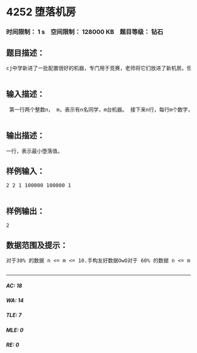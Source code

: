 # 4252 堕落机房   
### 时间限制： 1 s&nbsp;&nbsp;&nbsp;&nbsp;空间限制： 128000 KB&nbsp;&nbsp;&nbsp;&nbsp;题目等级： 钻石  
## 题目描述：  

<pre>
cj中学新进了一批配置很好的机器，专门用于竞赛，老师将它们放进了新机房。但是想搞堕落的同学们偷偷潜入了新机房，做了一些堕落准备。当天晚上老师发现了这件事，并把他们都抓过来喝（da）茶（lian），同学们便向老师认错，并向老师报告了自己对不同机子的准备情况（准备的越好，堕落值越高）。 现在，老师要把这些同学安排在新机房中，为了防止堕落，他希望得到一种方案，使得机房的总堕落值最小。  

</pre>
  
  
## 输入描述：  

<pre>
 第一行两个整数n， m，表示有n名同学，m台机器。 接下来n行，每行m个数字，第i行第j个数字表示第i名同学被分配到第j台机器的堕落值。  

</pre>
  
  
## 输出描述：  

<pre>
一行，表示最小堕落值。
</pre>
  
  
## 样例输入：  

<pre>
2 2 1 100000 100000 1  

</pre>
  
  
## 样例输出：  

<pre>
2
</pre>
  
  
## 数据范围及提示：  

<pre>
对于30% 的数据 n <= m <= 10.手构友好数据OwO对于 60% 的数据 n <= m <= 30对于 100% 的数据 n <= m <= 100, 保证输入的数据在10^9以内，随机的，呵呵OwO  

</pre>
  
  
***  

##### AC: 18  
##### WA: 14  
##### TLE: 7  
##### MLE: 0  
##### RE: 0  
